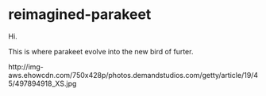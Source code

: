 # reimagined-parakeet
<body> Hi. </body>
<p>This is where parakeet evolve into the new bird of furter.</p>
<image>http://img-aws.ehowcdn.com/750x428p/photos.demandstudios.com/getty/article/19/45/497894918_XS.jpg</image>
